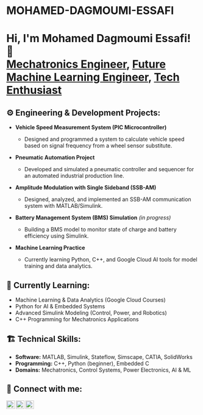 # MOHAMED-DAGMOUMI-ESSAFI
<h1>Hi, I'm Mohamed Dagmoumi Essafi! 👋<br/>
<a href="https://github.com/MohamedDagmoumi">Mechatronics Engineer</a>, 
<a href="https://www.linkedin.com/in/mohamed-dagmoumi-essafi">Future Machine Learning Engineer</a>, 
<a href="#">Tech Enthusiast</a></h1>

<h2>⚙️ Engineering & Development Projects:</h2>

- <b>Vehicle Speed Measurement System (PIC Microcontroller)</b>  
  - Designed and programmed a system to calculate vehicle speed based on signal frequency from a wheel sensor substitute.

- <b>Pneumatic Automation Project</b>  
  - Developed and simulated a pneumatic controller and sequencer for an automated industrial production line.

- <b>Amplitude Modulation with Single Sideband (SSB-AM)</b>  
  - Designed, analyzed, and implemented an SSB-AM communication system with MATLAB/Simulink.

- <b>Battery Management System (BMS) Simulation</b> *(in progress)*  
  - Building a BMS model to monitor state of charge and battery efficiency using Simulink.

- <b>Machine Learning Practice</b>  
  - Currently learning Python, C++, and Google Cloud AI tools for model training and data analytics.

<h2>🧠 Currently Learning:</h2>

- Machine Learning & Data Analytics (Google Cloud Courses)  
- Python for AI & Embedded Systems  
- Advanced Simulink Modeling (Control, Power, and Robotics)  
- C++ Programming for Mechatronics Applications  

<h2>🏗️ Technical Skills:</h2>

- **Software:** MATLAB, Simulink, Stateflow, Simscape, CATIA, SolidWorks  
- **Programming:** C++, Python (beginner), Embedded C  
- **Domains:** Mechatronics, Control Systems, Power Electronics, AI & ML  

<h2>🤳 Connect with me:</h2>

[<img align="left" alt="MohamedDagmoumi | LinkedIn" width="22px" src="https://cdn.jsdelivr.net/npm/simple-icons@v3/icons/linkedin.svg" />][linkedin]
[<img align="left" alt="MohamedDagmoumi | GitHub" width="22px" src="https://cdn.jsdelivr.net/npm/simple-icons@v3/icons/github.svg" />][github]
[<img align="left" alt="MohamedDagmoumi | YouTube" width="22px" src="https://cdn.jsdelivr.net/npm/simple-icons@v3/icons/youtube.svg" />][youtube]

[linkedin]: https://www.linkedin.com/in/mohamed-dagmoumi-essafi
[github]: https://github.com/MohamedDagmoumi
[youtube]: https://www.youtube.com/

<!--
**MohamedDagmoumi/MohamedDagmoumi** is a ✨ _special_ ✨ repository because its `README.md` appears on your GitHub profile.

- 🎓 Master’s in Mechatronics (Université Abdelmalek Essaâdi)
- 🌱 Currently transitioning into AI and Machine Learning
- 🔭 Interested in Robotics, Automation, and Intelligent Systems
- 💬 Ask me about MATLAB, Simulink, and control systems
- 📫 Reach me via LinkedIn!
-->
